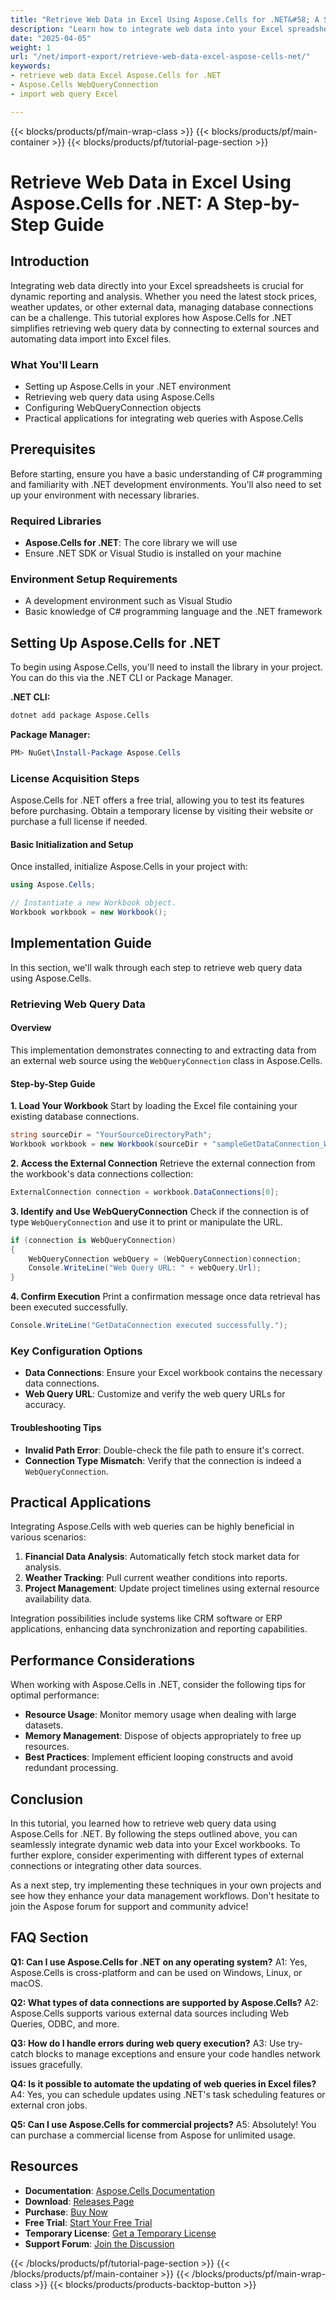 ```yaml
---
title: "Retrieve Web Data in Excel Using Aspose.Cells for .NET&#58; A Step-by-Step Guide"
description: "Learn how to integrate web data into your Excel spreadsheets using Aspose.Cells for .NET with this comprehensive guide. Streamline your workflow by automating data import."
date: "2025-04-05"
weight: 1
url: "/net/import-export/retrieve-web-data-excel-aspose-cells-net/"
keywords:
- retrieve web data Excel Aspose.Cells for .NET
- Aspose.Cells WebQueryConnection
- import web query Excel

---
```


{{< blocks/products/pf/main-wrap-class >}}
{{< blocks/products/pf/main-container >}}
{{< blocks/products/pf/tutorial-page-section >}}


# Retrieve Web Data in Excel Using Aspose.Cells for .NET: A Step-by-Step Guide

## Introduction

Integrating web data directly into your Excel spreadsheets is crucial for dynamic reporting and analysis. Whether you need the latest stock prices, weather updates, or other external data, managing database connections can be a challenge. This tutorial explores how Aspose.Cells for .NET simplifies retrieving web query data by connecting to external sources and automating data import into Excel files.

### What You'll Learn
- Setting up Aspose.Cells in your .NET environment
- Retrieving web query data using Aspose.Cells
- Configuring WebQueryConnection objects
- Practical applications for integrating web queries with Aspose.Cells

## Prerequisites

Before starting, ensure you have a basic understanding of C# programming and familiarity with .NET development environments. You'll also need to set up your environment with necessary libraries.

### Required Libraries
- **Aspose.Cells for .NET**: The core library we will use
- Ensure .NET SDK or Visual Studio is installed on your machine

### Environment Setup Requirements
- A development environment such as Visual Studio
- Basic knowledge of C# programming language and the .NET framework

## Setting Up Aspose.Cells for .NET

To begin using Aspose.Cells, you'll need to install the library in your project. You can do this via the .NET CLI or Package Manager.

**.NET CLI:**
```bash
dotnet add package Aspose.Cells
```

**Package Manager:**
```powershell
PM> NuGet\Install-Package Aspose.Cells
```

### License Acquisition Steps

Aspose.Cells for .NET offers a free trial, allowing you to test its features before purchasing. Obtain a temporary license by visiting their website or purchase a full license if needed.

#### Basic Initialization and Setup

Once installed, initialize Aspose.Cells in your project with:
```csharp
using Aspose.Cells;

// Instantiate a new Workbook object.
Workbook workbook = new Workbook();
```

## Implementation Guide

In this section, we'll walk through each step to retrieve web query data using Aspose.Cells.

### Retrieving Web Query Data

#### Overview
This implementation demonstrates connecting to and extracting data from an external web source using the `WebQueryConnection` class in Aspose.Cells.

#### Step-by-Step Guide
**1. Load Your Workbook**
Start by loading the Excel file containing your existing database connections.
```csharp
string sourceDir = "YourSourceDirectoryPath";
Workbook workbook = new Workbook(sourceDir + "sampleGetDataConnection_WebQuery.xlsx");
```
**2. Access the External Connection**
Retrieve the external connection from the workbook's data connections collection:
```csharp
ExternalConnection connection = workbook.DataConnections[0];
```
**3. Identify and Use WebQueryConnection**
Check if the connection is of type `WebQueryConnection` and use it to print or manipulate the URL.
```csharp
if (connection is WebQueryConnection)
{
    WebQueryConnection webQuery = (WebQueryConnection)connection;
    Console.WriteLine("Web Query URL: " + webQuery.Url);
}
```
**4. Confirm Execution**
Print a confirmation message once data retrieval has been executed successfully.
```csharp
Console.WriteLine("GetDataConnection executed successfully.");
```
### Key Configuration Options
- **Data Connections**: Ensure your Excel workbook contains the necessary data connections.
- **Web Query URL**: Customize and verify the web query URLs for accuracy.

#### Troubleshooting Tips
- **Invalid Path Error**: Double-check the file path to ensure it's correct.
- **Connection Type Mismatch**: Verify that the connection is indeed a `WebQueryConnection`.

## Practical Applications

Integrating Aspose.Cells with web queries can be highly beneficial in various scenarios:
1. **Financial Data Analysis**: Automatically fetch stock market data for analysis.
2. **Weather Tracking**: Pull current weather conditions into reports.
3. **Project Management**: Update project timelines using external resource availability data.

Integration possibilities include systems like CRM software or ERP applications, enhancing data synchronization and reporting capabilities.

## Performance Considerations

When working with Aspose.Cells in .NET, consider the following tips for optimal performance:
- **Resource Usage**: Monitor memory usage when dealing with large datasets.
- **Memory Management**: Dispose of objects appropriately to free up resources.
- **Best Practices**: Implement efficient looping constructs and avoid redundant processing.

## Conclusion

In this tutorial, you learned how to retrieve web query data using Aspose.Cells for .NET. By following the steps outlined above, you can seamlessly integrate dynamic web data into your Excel workbooks. To further explore, consider experimenting with different types of external connections or integrating other data sources.

As a next step, try implementing these techniques in your own projects and see how they enhance your data management workflows. Don't hesitate to join the Aspose forum for support and community advice!

## FAQ Section

**Q1: Can I use Aspose.Cells for .NET on any operating system?**
A1: Yes, Aspose.Cells is cross-platform and can be used on Windows, Linux, or macOS.

**Q2: What types of data connections are supported by Aspose.Cells?**
A2: Aspose.Cells supports various external data sources including Web Queries, ODBC, and more.

**Q3: How do I handle errors during web query execution?**
A3: Use try-catch blocks to manage exceptions and ensure your code handles network issues gracefully.

**Q4: Is it possible to automate the updating of web queries in Excel files?**
A4: Yes, you can schedule updates using .NET's task scheduling features or external cron jobs.

**Q5: Can I use Aspose.Cells for commercial projects?**
A5: Absolutely! You can purchase a commercial license from Aspose for unlimited usage.

## Resources
- **Documentation**: [Aspose.Cells Documentation](https://reference.aspose.com/cells/net/)
- **Download**: [Releases Page](https://releases.aspose.com/cells/net/)
- **Purchase**: [Buy Now](https://purchase.aspose.com/buy)
- **Free Trial**: [Start Your Free Trial](https://releases.aspose.com/cells/net/)
- **Temporary License**: [Get a Temporary License](https://purchase.aspose.com/temporary-license/)
- **Support Forum**: [Join the Discussion](https://forum.aspose.com/c/cells/9)


{{< /blocks/products/pf/tutorial-page-section >}}
{{< /blocks/products/pf/main-container >}}
{{< /blocks/products/pf/main-wrap-class >}}
{{< blocks/products/products-backtop-button >}}
